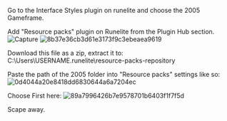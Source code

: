 Go to the Interface Styles plugin on runelite and choose the 2005 Gameframe.

Add "Resource packs" plugin on Runelite from the Plugin Hub section. 
![Capture](https://user-images.githubusercontent.com/104665265/181866292-5040da40-74b8-4539-9894-599cacb82bb2.PNG)
![8b37e36cb3d61e3173f9c3ebeaea9619](https://user-images.githubusercontent.com/104665265/181866340-7d73d3a4-9b9b-42dc-9c14-0e80ca1ec0a0.png)

Download this file as a zip, extract it to: C:\Users\USERNAME\.runelite\resource-packs-repository

Paste the path of the 2005 folder into "Resource packs" settings like so: ![0d4044a20e8418dd6830644a6a7204ec](https://user-images.githubusercontent.com/104665265/181866105-b0c3cd49-a4f8-4c99-a81d-622cf9edeeeb.png)

Choose First here: 
![89a7996426b7e9578701b6403f1f7f5d](https://user-images.githubusercontent.com/104665265/181866143-a81bef27-2329-4a6f-8a1d-e4ca0c13b899.png)

Scape away. 
